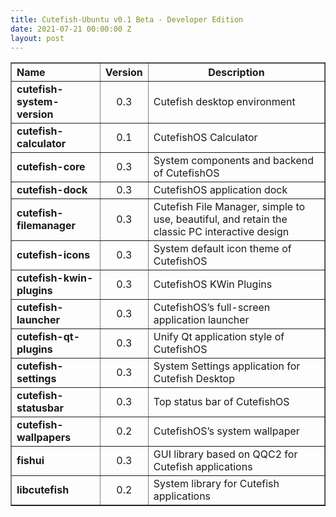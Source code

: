 ```yaml
---
title: Cutefish-Ubuntu v0.1 Beta - Developer Edition
date: 2021-07-21 00:00:00 Z
layout: post
---
```


<table border="1">
<thead>
<tr>
<th style="text-align: left;"><strong>Name</strong></th>
<th style="text-align: left;"><strong>Version<br /></strong></th>
<th style="text-align: center;"><strong>Description</strong></th>
</tr>
</thead>
<tbody>
<tr>
<td><strong>cutefish-system-version</strong></td>
<td style="text-align: center;">0.3</td>
<td>Cutefish desktop environment</td>
</tr>
<tr>
<td><strong>cutefish-calculator</strong></td>
<td style="text-align: center;">0.1</td>
<td>CutefishOS Calculator</td>
</tr>
<tr>
<td><strong>cutefish-core</strong></td>
<td style="text-align: center;">0.3</td>
<td>System components and backend of CutefishOS</td>
</tr>
<tr>
<td><strong>cutefish-dock</strong></td>
<td style="text-align: center;">0.3</td>
<td>CutefishOS application dock</td>
</tr>
<tr>
<td><strong>cutefish-filemanager</strong></td>
<td style="text-align: center;">0.3</td>
<td>Cutefish File Manager, simple to use, beautiful, and retain the classic PC interactive design</td>
</tr>
<tr>
<td><strong>cutefish-icons</strong></td>
<td style="text-align: center;">0.3</td>
<td>System default icon theme of CutefishOS</td>
</tr>
<tr>
<td><strong>cutefish-kwin-plugins</strong></td>
<td style="text-align: center;">0.3</td>
<td>CutefishOS KWin Plugins</td>
</tr>
<tr>
<td><strong>cutefish-launcher</strong></td>
<td style="text-align: center;">0.3</td>
<td>CutefishOS&rsquo;s full-screen application launcher</td>
</tr>
<tr>
<td><strong>cutefish-qt-plugins</strong></td>
<td style="text-align: center;">0.3</td>
<td>Unify Qt application style of CutefishOS</td>
</tr>
<tr>
<td><strong>cutefish-settings</strong></td>
<td style="text-align: center;">0.3</td>
<td>System Settings application for Cutefish Desktop</td>
</tr>
<tr>
<td><strong>cutefish-statusbar</strong></td>
<td style="text-align: center;">0.3</td>
<td>Top status bar of CutefishOS</td>
</tr>
<tr>
<td><strong>cutefish-wallpapers</strong></td>
<td style="text-align: center;">0.2</td>
<td>CutefishOS&rsquo;s system wallpaper</td>
</tr>
<tr>
<td><strong>fishui</strong></td>
<td style="text-align: center;">0.3</td>
<td>GUI library based on QQC2 for Cutefish applications</td>
</tr>
<tr>
<td><strong>libcutefish</strong></td>
<td style="text-align: center;">0.2</td>
<td>System library for Cutefish applications</td>
</tr>
</tbody>
</table>
